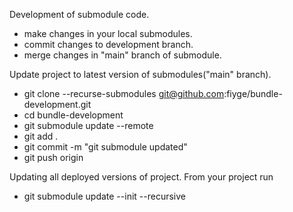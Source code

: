 Development of submodule code.
- make changes in your local submodules.
- commit changes to development branch. 
- merge changes in "main" branch of submodule.

Update project to latest version of submodules("main" branch).
- git clone --recurse-submodules git@github.com:fiyge/bundle-development.git
- cd bundle-development
- git submodule update --remote
- git add .
- git commit -m "git submodule updated"
- git push origin

Updating all deployed versions of project. From your project run
- git submodule update --init --recursive
